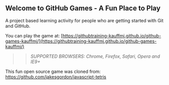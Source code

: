 ## Welcome to GitHub Games - A Fun Place to Play

A project based learning activity for people who are getting started with Git and GitHub.

You can play the game at: [https://githubtraining-kauffmj.github.io/github-games-kauffmj/](https://githubtraining-kauffmj.github.io/github-games-kauffmj/)

>> _*SUPPORTED BROWSERS*: Chrome, Firefox, Safari, Opera and IE9+_

This fun open source game was cloned from: https://github.com/jakesgordon/javascript-tetris
